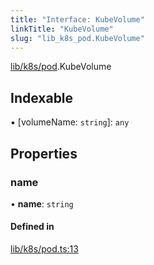 ```yaml
---
title: "Interface: KubeVolume"
linkTitle: "KubeVolume"
slug: "lib_k8s_pod.KubeVolume"
---
```


[lib/k8s/pod](../modules/lib_k8s_pod.md).KubeVolume

## Indexable

▪ [volumeName: `string`]: `any`

## Properties

### name

• **name**: `string`

#### Defined in

[lib/k8s/pod.ts:13](https://github.com/headlamp-k8s/headlamp/blob/2ce94491/frontend/src/lib/k8s/pod.ts#L13)
